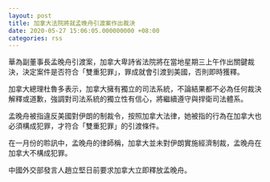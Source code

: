 ```yaml
---
layout: post
title: 加拿大法院將就孟晚舟引渡案作出裁決
date: 2020-05-27 15:06:05.000000000 +08:00
categories: rss
---
```


華為副董事長孟晚舟引渡案，加拿大卑詩省法院將在當地星期三上午作出關鍵裁決，決定案件是否符合「雙重犯罪」，罪成就會引渡到美國，否則即時獲釋。

加拿大總理杜魯多表示，加拿大擁有獨立的司法系統，不論結果都不必為任何裁決解釋或道歉，強調對司法系統的獨立性有信心，將繼續遵守與捍衛司法體系。

孟晚舟被指違反美國對伊朗的制裁令，按照加拿大法律，她被指的行為在加拿大也必須構成犯罪，才符合「雙重犯罪」的引渡條件。

在一月份的聆訊中，孟晚舟的律師稱，加拿大並未對伊朗實施經濟制裁，孟晚舟在加拿大不構成犯罪。

中國外交部發言人趙立堅日前要求加拿大立即釋放孟晚舟。
